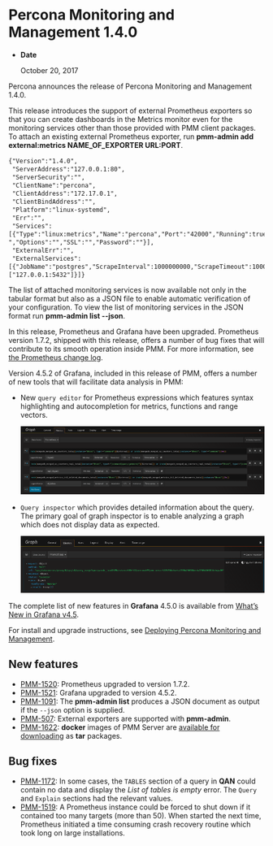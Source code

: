 # Percona Monitoring and Management 1.4.0

* **Date**

    October 20, 2017


Percona announces the release of Percona Monitoring and Management 1.4.0.

This release introduces the support of external Prometheus exporters so that you can create dashboards in the Metrics monitor even for the monitoring services other than those provided with PMM client packages. To attach an existing external Prometheus exporter, run **pmm-admin add external:metrics NAME_OF_EXPORTER URL:PORT**.

```
{"Version":"1.4.0",
 "ServerAddress":"127.0.0.1:80",
 "ServerSecurity":"",
 "ClientName":"percona",
 "ClientAddress":"172.17.0.1",
 "ClientBindAddress":"",
 "Platform":"linux-systemd",
 "Err":"",
 "Services":[{"Type":"linux:metrics","Name":"percona","Port":"42000","Running":true,"DSN":"-","Options":"","SSL":"","Password":""}],
 "ExternalErr":"",
 "ExternalServices":[{"JobName":"postgres","ScrapeInterval":1000000000,"ScrapeTimeout":1000000000,"MetricsPath":"/metrics","Scheme":"http","StaticTargets":["127.0.0.1:5432"]}]}
```

The list of attached monitoring services is now available not only in the tabular format but also as a JSON file to enable automatic verification of your configuration. To view the list of monitoring services in the JSON format run **pmm-admin list --json**.

In this release, Prometheus and Grafana have been upgraded. Prometheus version 1.7.2, shipped with this release, offers a number of bug fixes that will contribute to its smooth operation inside PMM. For more information, see [the Prometheus change log](https://github.com/prometheus/prometheus/blob/v1.7.2/CHANGELOG.md#172--2017-09-26).

Version 4.5.2 of Grafana, included in this release of PMM, offers a number of new tools that will facilitate data analysis in PMM:

* New `query editor` for Prometheus expressions which features syntax highlighting and autocompletion for metrics, functions and range vectors.

    ![image](../_images/metrics-monitor.graph.metrics.1.png)

* `Query inspector` which provides detailed information about the query. The primary goal of graph inspector is to enable analyzing a graph which does not display data as expected.

    ![image](../_images/metrics-monitor.graph.metrics.query-inspector.1.png)

The complete list of new features in **Grafana** 4.5.0 is available from [What’s New in Grafana v4.5](http://docs.grafana.org/guides/whats-new-in-v4-5/).

For install and upgrade instructions, see [Deploying Percona Monitoring and Management](../deploy/index.md).

## New features

* [PMM-1520](https://jira.percona.com/browse/PMM-1520): Prometheus upgraded to version 1.7.2.
* [PMM-1521](https://jira.percona.com/browse/PMM-1521): Grafana upgraded to version 4.5.2.
* [PMM-1091](https://jira.percona.com/browse/PMM-1091): The **pmm-admin list** produces a JSON document as output if the `--json` option is supplied.
* [PMM-507](https://jira.percona.com/browse/PMM-507): External exporters are supported with **pmm-admin**.
* [PMM-1622](https://jira.percona.com/browse/PMM-1622): **docker** images of PMM Server are [available for downloading](https://www.percona.com/downloads/pmm/) as **tar** packages.

## Bug fixes

* [PMM-1172](https://jira.percona.com/browse/PMM-1172): In some cases, the `TABLES` section of a query in **QAN** could contain no data and display the *List of tables is empty* error. The `Query` and `Explain` sections had the relevant values.
* [PMM-1519](https://jira.percona.com/browse/PMM-1519): A Prometheus instance could be forced to shut down if it contained too many targets (more than 50).  When started the next time, Prometheus initiated a time consuming crash recovery routine which took long on large installations.
